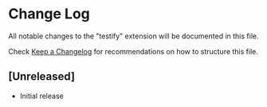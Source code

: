 # Change Log

All notable changes to the "testify" extension will be documented in this file.

Check [Keep a Changelog](http://keepachangelog.com/) for recommendations on how to structure this file.

## [Unreleased]

- Initial release
